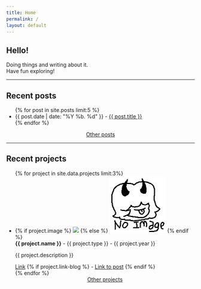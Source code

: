 ```yaml
---
title: Home
permalink: /
layout: default
---
```


## Hello!

Doing things and writing about it.<br>
Have fun exploring!

<hr>

## Recent posts

<ul class="posts">
{% for post in site.posts limit:5 %}
  <li>{{ post.date | date: "%Y %b. %d"  }} - <a href="{{ post.url }}" class="post-preview">{{ post.title }}</a></li>
{% endfor %}
</ul>
<div><center><a href="/blog">Other posts</a></center></div>

<hr>

## Recent projects

<ul class="projects">
    {% for project in site.data.projects limit:3%}
    <li>
      <div class="project-card">
        {% if project.image %}
        <img src="{{ project.image }}" class="project-image">
        {% else %}
        <img src="assets/images/projects/noImage.png" class="project-image">
        {% endif %}
        <div class="project-text">
        <b> {{ project.name }}</b> - {{ project.type }} - {{ project.year }}
        <p> {{ project.description }}</p>
        <a href="{{ project.link }}" target="_blank">Link</a>
        {% if project.link-blog %}
         - <a href="{{ project.link-blog }}" target="_blank">Link to post</a>
        {% endif %}
        </div>
      </div>
    </li>
    {% endfor %}
    <center><a href="/projects">Other projects</a></center>
</ul>
